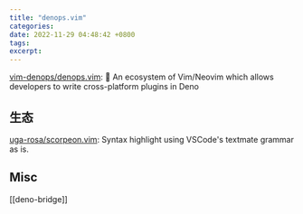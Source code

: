 ```yaml
---
title: "denops.vim"
categories: 
date: 2022-11-29 04:48:42 +0800
tags: 
excerpt: 
---
```


[vim-denops/denops.vim](https://github.com/vim-denops/denops.vim): 🐜 An ecosystem of Vim/Neovim which allows developers to write cross-platform plugins in Deno



## 生态

[uga-rosa/scorpeon.vim](https://github.com/uga-rosa/scorpeon.vim): Syntax highlight using VSCode's textmate grammar as is.




## Misc

[[deno-bridge]]

